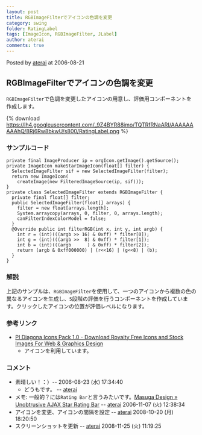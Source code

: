 ```yaml
---
layout: post
title: RGBImageFilterでアイコンの色調を変更
category: swing
folder: RatingLabel
tags: [ImageIcon, RGBImageFilter, JLabel]
author: aterai
comments: true
---
```


Posted by [aterai](http://terai.xrea.jp/aterai.html) at 2006-08-21

## RGBImageFilterでアイコンの色調を変更
`RGBImageFilter`で色調を変更したアイコンの用意し、評価用コンポーネントを作成します。

{% download https://lh4.googleusercontent.com/_9Z4BYR88imo/TQTRfRNaARI/AAAAAAAAAhQ/8Rj6Rw8bkwU/s800/RatingLabel.png %}

### サンプルコード
<pre class="prettyprint"><code>private final ImageProducer ip = orgIcon.getImage().getSource();
private ImageIcon makeStarImageIcon(float[] filter) {
  SelectedImageFilter sif = new SelectedImageFilter(filter);
  return new ImageIcon(
    createImage(new FilteredImageSource(ip, sif)));
}
private class SelectedImageFilter extends RGBImageFilter {
  private final float[] filter;
  public SelectedImageFilter(float[] arrays) {
    filter = new float[arrays.length];
    System.arraycopy(arrays, 0, filter, 0, arrays.length);
    canFilterIndexColorModel = false;
  }
  @Override public int filterRGB(int x, int y, int argb) {
    int r = (int)(((argb &gt;&gt; 16) &amp; 0xff) * filter[0]);
    int g = (int)(((argb &gt;&gt;  8) &amp; 0xff) * filter[1]);
    int b = (int)(((argb      ) &amp; 0xff) * filter[2]);
    return (argb &amp; 0xff000000) | (r&lt;&lt;16) | (g&lt;&lt;8) | (b);
  }
}
</code></pre>

### 解説
上記のサンプルは、`RGBImageFilter`を使用して、一つのアイコンから複数の色の異なるアイコンを生成し、`5`段階の評価を行うコンポーネントを作成しています。クリックしたアイコンの位置が評価レベルになります。

### 参考リンク
- [PI Diagona Icons Pack 1.0 - Download Royalty Free Icons and Stock Images For Web & Graphics Design](http://www.freeiconsdownload.com/Free_Downloads.asp?id=60)
    - アイコンを利用しています。

<!-- dummy comment line for breaking list -->

### コメント
- 素晴しい！：）--  2006-08-23 (水) 17:34:40
    - どうもです。 -- [aterai](http://terai.xrea.jp/aterai.html)
- メモ: 一般的？には`Rating Bar`と言うみたいです。[Masuga Design » Unobtrusive AJAX Star Rating Bar](http://www.masugadesign.com/the-lab/scripts/unobtrusive-ajax-star-rating-bar/) -- [aterai](http://terai.xrea.jp/aterai.html) 2006-11-07 (火) 12:38:34
- アイコンを変更、アイコンの間隔を設定 -- [aterai](http://terai.xrea.jp/aterai.html) 2008-10-20 (月) 18:20:50
- スクリーンショットを更新 -- [aterai](http://terai.xrea.jp/aterai.html) 2008-11-25 (火) 11:19:25

<!-- dummy comment line for breaking list -->

